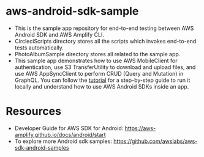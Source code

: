 aws-android-sdk-sample
=============================================
* This is the sample app repository for end-to-end testing between AWS Android SDK and AWS Amplify CLI.
* CircleciScripts directory stores all the scripts which invokes end-to-end tests automatically.
* PhotoAlbumSample directory stores all related to the sample app.
* This sample app demonstrates how to use AWS MobileClient for authentication, use S3 TransferUtility to download and upload files, and use AWS AppSyncClient to perform CRUD (Query and Mutation) in GraphQL. You can follow the [tutorial](https://github.com/changxu0306/aws-android-sdk-sample/blob/develop/PhotoAlbumSample/README.md) for a step-by-step guide to run it locally and understand how to use AWS Android SDKs inside an app.

# Resources
* Developer Guide for AWS SDK for Android: https://aws-amplify.github.io/docs/android/start
* To explore more Android sdk samples: https://github.com/awslabs/aws-sdk-android-samples
